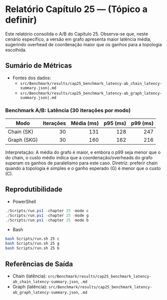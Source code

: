 # Relatório Capítulo 25 — (Tópico a definir)

Este relatório consolida o A/B do Capítulo 25. Observa-se que, neste cenário específico, a versão em grafo apresenta maior latência média, sugerindo overhead de coordenação maior que os ganhos para a topologia escolhida.

## Sumário de Métricas

- Fontes dos dados:
  - `src/Benchmark/results/cap25_benchmark_latency-ab_chain_latency-summary.json|.md`
  - `src/Benchmark/results/cap25_benchmark_latency-ab_graph_latency-summary.json|.md`

### Benchmark A/B: Latência (30 iterações por modo)

| Modo | Iterações | Média (ms) | p95 (ms) | p99 (ms) |
|---|---:|---:|---:|---:|
| Chain (SK) | 30 | 131 | 128 | 247 |
| Graph (SKG) | 30 | 160 | 162 | 216 |

Interpretação: A média do grafo é maior, e embora o p99 seja menor que o do chain, o custo médio indica que a coordenação/overheads do grafo superam os ganhos de paralelismo para este caso. Diretriz: preferir chain quando a topologia é simples e o ganho esperado (G) é menor que o custo (C).

## Reprodutibilidade

- PowerShell
```powershell
./Scripts/run.ps1 -chapter 25 -mode c
./Scripts/run.ps1 -chapter 25 -mode g
./Scripts/run.ps1 -chapter 25 -mode b
```

- Bash
```bash
bash Scripts/run.sh 25 c
bash Scripts/run.sh 25 g
bash Scripts/run.sh 25 b
```

## Referências de Saída

- Chain (latência): `src/Benchmark/results/cap25_benchmark_latency-ab_chain_latency-summary.json`, `.md`
- Graph (latência): `src/Benchmark/results/cap25_benchmark_latency-ab_graph_latency-summary.json`, `.md`

